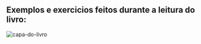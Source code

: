 <html>
    <head>
        <title>Livro: Primeiros passos com Node Js</title>
    </head>
    <body>
        <section>
            <h2>Exemplos e exercicios feitos durante a leitura do livro:</h2>
            <img src="https://cdn.shopify.com/s/files/1/0155/7645/products/A9gNBliLeLHKixKHk4vm7GHXPqyOGTLwmaxbQbpHd5A_large.jpg?v=1498158325" alt="capa-do-livro">
        </section>
    </body>
</html>
